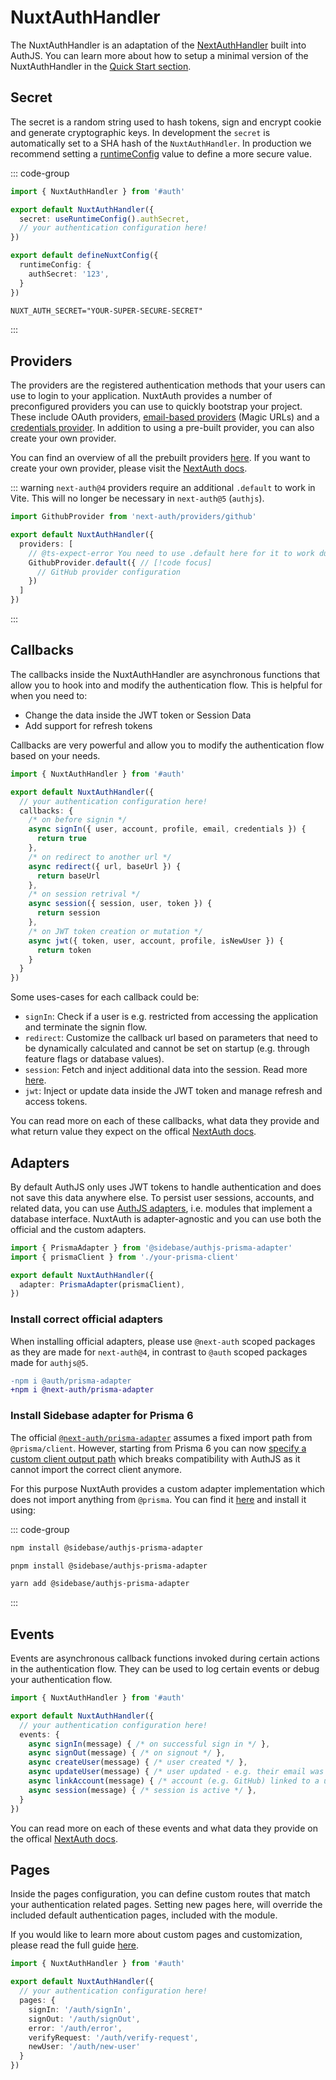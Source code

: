# NuxtAuthHandler

The NuxtAuthHandler is an adaptation of the [NextAuthHandler](https://next-auth.js.org/configuration/options) built into AuthJS. You can learn more about how to setup a minimal version of the NuxtAuthHandler in the [Quick Start section](/guide/authjs/quick-start#nuxtauthhandler).

## Secret

The secret is a random string used to hash tokens, sign and encrypt cookie and generate cryptographic keys. In development the `secret` is automatically set to a SHA hash of the `NuxtAuthHandler`. In production we recommend setting a [runtimeConfig](https://nuxt.com/docs/guide/going-further/runtime-config) value to define a more secure value.

::: code-group
```ts [~/server/api/auth/[...].ts]
import { NuxtAuthHandler } from '#auth'

export default NuxtAuthHandler({
  secret: useRuntimeConfig().authSecret,
  // your authentication configuration here!
})
```

```ts [nuxt.config.ts]
export default defineNuxtConfig({
  runtimeConfig: {
    authSecret: '123',
  }
})
```

``` txt [.env]
NUXT_AUTH_SECRET="YOUR-SUPER-SECURE-SECRET"
```

:::

## Providers

The providers are the registered authentication methods that your users can use to login to your application. NuxtAuth provides a number of preconfigured providers you can use to quickly bootstrap your project. These include OAuth providers, [email-based providers](https://next-auth.js.org/configuration/providers/email) (Magic URLs) and a [credentials provider](https://next-auth.js.org/configuration/providers/credentials). In addition to using a pre-built provider, you can also create your own provider.

You can find an overview of all the prebuilt providers [here](https://next-auth.js.org/providers/). If you want to create your own provider, please visit the [NextAuth docs](https://next-auth.js.org/configuration/providers/oauth#using-a-custom-provider).

::: warning
`next-auth@4` providers require an additional `.default` to work in Vite. This will no longer be necessary in `next-auth@5` (`authjs`).

```ts
import GithubProvider from 'next-auth/providers/github'

export default NuxtAuthHandler({
  providers: [
    // @ts-expect-error You need to use .default here for it to work during SSR. May be fixed via Vite at some point
    GithubProvider.default({ // [!code focus]
      // GitHub provider configuration
    })
  ]
})
```
:::

## Callbacks

The callbacks inside the NuxtAuthHandler are asynchronous functions that allow you to hook into and modify the authentication flow. This is helpful for when you need to:

- Change the data inside the JWT token or Session Data
- Add support for refresh tokens

Callbacks are very powerful and allow you to modify the authentication flow based on your needs.

```ts
import { NuxtAuthHandler } from '#auth'

export default NuxtAuthHandler({
  // your authentication configuration here!
  callbacks: {
    /* on before signin */
    async signIn({ user, account, profile, email, credentials }) {
      return true
    },
    /* on redirect to another url */
    async redirect({ url, baseUrl }) {
      return baseUrl
    },
    /* on session retrival */
    async session({ session, user, token }) {
      return session
    },
    /* on JWT token creation or mutation */
    async jwt({ token, user, account, profile, isNewUser }) {
      return token
    }
  }
})
```

Some uses-cases for each callback could be:

- `signIn`: Check if a user is e.g. restricted from accessing the application and terminate the signin flow.
- `redirect`: Customize the callback url based on parameters that need to be dynamically calculated and cannot be set on startup (e.g. through feature flags or database values).
- `session`: Fetch and inject additional data into the session. Read more [here](/guide/authjs/session-data).
-  `jwt`: Inject or update data inside the JWT token and manage refresh and access tokens.

You can read more on each of these callbacks, what data they provide and what return value they expect on the offical [NextAuth docs](https://next-auth.js.org/configuration/callbacks).

## Adapters

By default AuthJS only uses JWT tokens to handle authentication and does not save this data anywhere else. To persist user sessions, accounts, and related data, you can use [AuthJS adapters](https://next-auth.js.org/adapters), i.e. modules that implement a database interface. NuxtAuth is adapter-agnostic and you can use both the official and the custom adapters.

```ts
import { PrismaAdapter } from '@sidebase/authjs-prisma-adapter'
import { prismaClient } from './your-prisma-client'

export default NuxtAuthHandler({
  adapter: PrismaAdapter(prismaClient),
})
```

### Install correct official adapters

When installing official adapters, please use `@next-auth` scoped packages as they are made for `next-auth@4`, in contrast to `@auth` scoped packages made for `authjs@5`.

```diff
-npm i @auth/prisma-adapter
+npm i @next-auth/prisma-adapter
```

### Install Sidebase adapter for Prisma 6

The official [`@next-auth/prisma-adapter`](https://www.npmjs.com/package/@next-auth/prisma-adapter) assumes a fixed import path from `@prisma/client`. However, starting from Prisma 6 you can now [specify a custom client output path](https://www.prisma.io/docs/orm/prisma-client/setup-and-configuration/generating-prisma-client#using-a-custom-output-path) which breaks compatibility with AuthJS as it cannot import the correct client anymore.

For this purpose NuxtAuth provides a custom adapter implementation which does not import anything from `@prisma`. You can find it [here](https://github.com/sidebase/authjs-prisma-adapter) and install it using:

::: code-group

```bash [npm]
npm install @sidebase/authjs-prisma-adapter
```

```bash [pnpm]
pnpm install @sidebase/authjs-prisma-adapter
```

```bash [yarn]
yarn add @sidebase/authjs-prisma-adapter
```

:::

## Events

Events are asynchronous callback functions invoked during certain actions in the authentication flow. They can be used to log certain events or debug your authentication flow.

```ts
import { NuxtAuthHandler } from '#auth'

export default NuxtAuthHandler({
  // your authentication configuration here!
  events: {
    async signIn(message) { /* on successful sign in */ },
    async signOut(message) { /* on signout */ },
    async createUser(message) { /* user created */ },
    async updateUser(message) { /* user updated - e.g. their email was verified */ },
    async linkAccount(message) { /* account (e.g. GitHub) linked to a user */ },
    async session(message) { /* session is active */ },
  }
})
```

You can read more on each of these events and what data they provide on the offical [NextAuth docs](https://next-auth.js.org/configuration/events).

## Pages

Inside the pages configuration, you can define custom routes that match your authentication related pages. Setting new pages here, will override the included default authentication pages, included with the module.

If you would like to learn more about custom pages and customization, please read the full guide [here](/guide/authjs/custom-pages).

```ts
import { NuxtAuthHandler } from '#auth'

export default NuxtAuthHandler({
  // your authentication configuration here!
  pages: {
    signIn: '/auth/signIn',
    signOut: '/auth/signOut',
    error: '/auth/error',
    verifyRequest: '/auth/verify-request',
    newUser: '/auth/new-user'
  }
})
```
